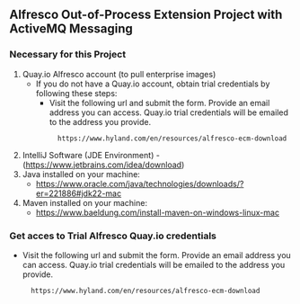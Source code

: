 ## Alfresco Out-of-Process Extension Project with ActiveMQ Messaging

### Necessary for this Project
1. Quay.io Alfresco account (to pull enterprise images)
   * If you do not have a Quay.io account, obtain trial credentials by following these steps:
     * Visit the following url and submit the form. Provide an email address you can access. Quay.io trial credentials will be emailed to the address you provide.
         ```
           https://www.hyland.com/en/resources/alfresco-ecm-download
         ```
3. IntelliJ Software (JDE Environment) - (https://www.jetbrains.com/idea/download)
4. Java installed on your machine: 
   * https://www.oracle.com/java/technologies/downloads/?er=221886#jdk22-mac
5. Maven installed on your machine:
   * https://www.baeldung.com/install-maven-on-windows-linux-mac

### Get acces to Trial Alfresco Quay.io credentials
* Visit the following url and submit the form. Provide an email address you can access. Quay.io trial credentials will be emailed to the address you provide.
   ```
     https://www.hyland.com/en/resources/alfresco-ecm-download
   ```
   
